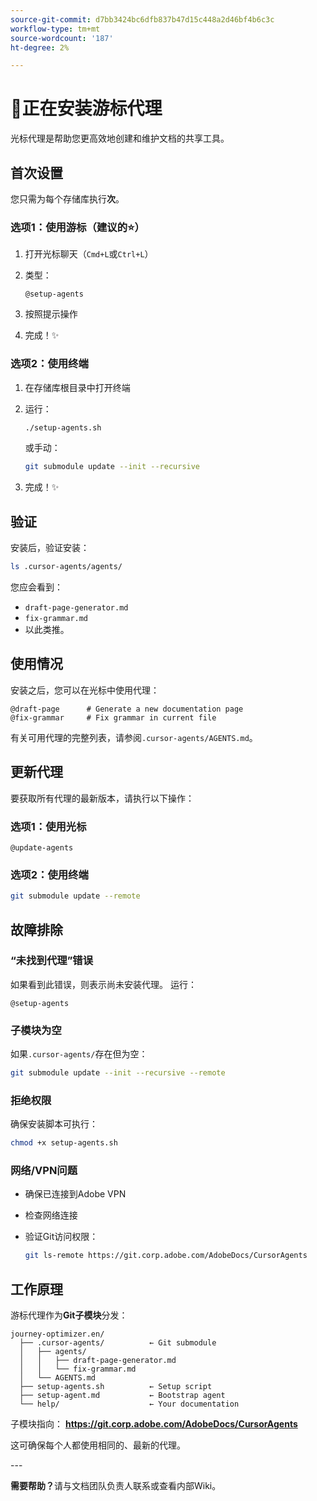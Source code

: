 ```yaml
---
source-git-commit: d7bb3424bc6dfb837b47d15c448a2d46bf4b6c3c
workflow-type: tm+mt
source-wordcount: '187'
ht-degree: 2%

---
```

# 🚀正在安装游标代理

光标代理是帮助您更高效地创建和维护文档的共享工具。

## 首次设置

您只需为每个存储库执行&#x200B;**次**。

### 选项1：使用游标（建议的⭐）

1. 打开光标聊天（`Cmd+L`或`Ctrl+L`）
2. 类型：

   ```
   @setup-agents
   ```

3. 按照提示操作
4. 完成！✨

### 选项2：使用终端

1. 在存储库根目录中打开终端
2. 运行：

   ```bash
   ./setup-agents.sh
   ```

   或手动：

   ```bash
   git submodule update --init --recursive
   ```

3. 完成！✨

## 验证

安装后，验证安装：

```bash
ls .cursor-agents/agents/
```

您应会看到：
- `draft-page-generator.md`
- `fix-grammar.md`
- 以此类推。

## 使用情况

安装之后，您可以在光标中使用代理：

```
@draft-page      # Generate a new documentation page
@fix-grammar     # Fix grammar in current file
```

有关可用代理的完整列表，请参阅`.cursor-agents/AGENTS.md`。

## 更新代理

要获取所有代理的最新版本，请执行以下操作：

### 选项1：使用光标

```
@update-agents
```

### 选项2：使用终端

```bash
git submodule update --remote
```

## 故障排除

### “未找到代理”错误

如果看到此错误，则表示尚未安装代理。 运行：

```
@setup-agents
```

### 子模块为空

如果`.cursor-agents/`存在但为空：

```bash
git submodule update --init --recursive --remote
```

### 拒绝权限

确保安装脚本可执行：

```bash
chmod +x setup-agents.sh
```

### 网络/VPN问题

- 确保已连接到Adobe VPN
- 检查网络连接
- 验证Git访问权限：

  ```bash
  git ls-remote https://git.corp.adobe.com/AdobeDocs/CursorAgents
  ```

## 工作原理

游标代理作为&#x200B;**Git子模块**&#x200B;分发：

```
journey-optimizer.en/
  ├── .cursor-agents/          ← Git submodule
  │   ├── agents/
  │   │   ├── draft-page-generator.md
  │   │   └── fix-grammar.md
  │   └── AGENTS.md
  ├── setup-agents.sh          ← Setup script
  ├── setup-agent.md           ← Bootstrap agent
  └── help/                    ← Your documentation
```

子模块指向：
**https://git.corp.adobe.com/AdobeDocs/CursorAgents**

这可确保每个人都使用相同的、最新的代理。

&#x200B;---

**需要帮助？**&#x200B;请与文档团队负责人联系或查看内部Wiki。

